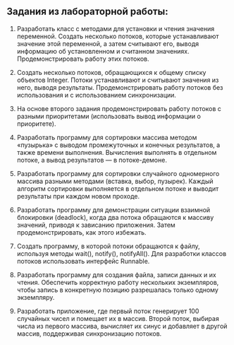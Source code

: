 ## Задания из лабораторной работы:

1. Разработать класс с методами для установки и чтения значения переменной. 
Создать несколько потоков, которые устанавливают значение этой переменной, 
а затем считывают его, выводя информацию об установленном и считанном значениях. 
Продемонстрировать работу этих потоков.

2. Создать несколько потоков, обращающихся к общему списку объектов Integer. 
Потоки устанавливают и считывают значения из него, выводя результаты. 
Продемонстрировать работу потоков без использования и с использованием синхронизации.

3. На основе второго задания продемонстрировать работу потоков с разными приоритетами 
(использовать вывод информации о приоритете).

4. Разработать программу для сортировки массива методом «пузырька» с выводом промежуточных и конечных результатов,
а также времени выполнения. Вычисления выполнять в отдельном потоке, а вывод результатов — в потоке-демоне.

5. Разработать программу для сортировки случайного одномерного массива разными методами (вставка, выбор, пузырек).
Каждый алгоритм сортировки выполняется в отдельном потоке и выводит результаты при каждом новом проходе.

6. Разработать программу для демонстрации ситуации взаимной блокировки (deadlock), 
когда два потока обращаются к массиву значений, приводя к зависанию приложения. 
Затем продемонстрировать, как этого избежать.

7. Создать программу, в которой потоки обращаются к файлу, используя методы wait(), notify(), notifyAll().
Для разработки классов потоков использовать интерфейс Runnable.

8. Разработать программу для создания файла, записи данных и их чтения. 
Обеспечить корректную работу нескольких экземпляров, чтобы запись в конкретную позицию разрешалась 
только одному экземпляру.

9. Разработать приложение, где первый поток генерирует 100 случайных чисел и помещает их в массив. 
Второй поток, выбирая числа из первого массива, вычисляет их синус и добавляет в другой массив, 
поддерживая синхронизацию потоков.